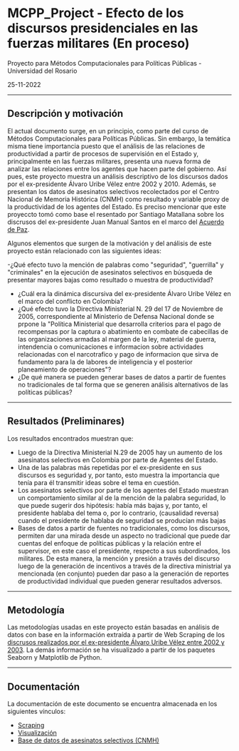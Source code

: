# MCPP_Project - Efecto de los discursos presidenciales en las fuerzas militares (En proceso)

Proyecto para Métodos Computacionales para Políticas Públicas - Universidad del Rosario

25-11-2022

---

## Descripción  y motivación

El actual documento surge, en un principio, como parte del curso de Métodos Computacionales para Políticas Públicas. Sin embargo, la temática misma tiene importancia puesto que el análisis de las relaciones de productividad a partir de procesos de supervisión en el Estado y, principalmente en las fuerzas militares, presenta una nueva forma de analizar las relaciones entre los agentes que hacen parte del gobierno. Así pues, este proyecto muestra un análisis descriptivo de los discursos dados por el ex-presidente Álvaro Uribe Vélez entre 2002 y 2010. Además, se presentan los datos de asesinatos selectivos recolectados por el Centro Nacional de Memoria Histórica (CNMH) como resultado y variable proxy de la productividad de los agentes del Estado. Es preciso mencionar que este proyeccto tomó como base el resentado por Santiago Matallana sobre los discrusos del ex-presidente Juan Manual Santos en el marco del [Acuerdo de Paz](https://github.com/smatallana/presidential_speeches).

Algunos elementos que surgen de la motivación y del análisis de este proyecto están relacionado con las siguientes ideas:

-¿Qué efecto tuvo la mención de palabras como "seguridad", "guerrilla" y "criminales" en la ejecución de asesinatos selectivos en búsqueda de presentar mayores bajas como resultado o muestra de productividad?
- ¿Cuál era la dinámica discursiva del ex-presidente Álvaro Uribe Vélez en el marco del conflicto en Colombia?
- ¿Qué efecto tuvo la Directiva Ministerial N. 29 del 17 de Noviembre de 2005, correspondiente al Ministerio de Defensa Nacional donde se prpone la "Política Ministerial que desarrolla criterios para el pago de recompensas por la captura o abatimiento en combate de cabecillas de las organizaciones armadas al margen de la ley, material de guerra, intendencia o comunicaciones e informacion sobre actividades relacionadas con el narcotrafico y pago de informacion que sirva de fundamento para la de labores de inteligencia y el posterior planeamiento de operaciones"?
- ¿De qué manera se pueden generar bases de datos a partir de fuentes no tradicionales de tal forma que se generen análisis alternativos de las políticas públicas?

---

## Resultados (Preliminares)

Los resultados encontrados muestran que:

- Luego de la Directiva Ministerial N.29 de 2005 hay un aumento de los asesinatos selectivos en Colombia por parte de Agentes del Estado.
- Una de las palabras más repetidas por el ex-presidente en sus discursos es seguridad y, por tanto, esto muestra la importancia que tenía para él transmitir ideas sobre el tema en cuestión.
- Los asesinatos selectivos por parte de los agentes del Estado muestran un comportamiento similar al de la mención de la palabra seguridad, lo que puede sugerir dos hipótesis: había más bajas y, por tanto, el presidente hablaba del tema o, por lo contrario, (causalidad reversa) cuando el presidente de hablaba de seguridad se producían más bajas
- Bases de datos a partir de fuentes no tradicionales, como los discursos, permiten dar una mirada desde un aspecto no tradicional que puede dar cuentas del enfoque de políticas públicas y la relación entre el supervisor, en este caso el presidente, respecto a sus subordinados, los militares. De esta manera, la mención y presión a través del discurso luego de la generación de incentivos a través de la directiva ministrial ya mencionada (en conjunto) pueden dar paso a la generación de reportes de productividad individual que pueden generar resultados adversos.


---

## Metodología

Las metodologías usadas en este proyecto están basadas en análisis de datos con base en la información extraída a partir de Web Scraping de los [discrusos realizados por el ex-presidente Álvaro Uribe Vélez entre 2002 y 2003](http://historico.presidencia.gov.co/discursos/index.htm). La demás información se ha visualizado a partir de los paquetes Seaborn y Matplotlib de Python.

---

## Documentación

La documentación de este documento se encuentra almacenada en los siguientes vínculos:

- [Scraping](https://github.com/mpedrazaa/MCPP_Project/blob/main/Uribe%20-%20Scrapping.ipynb)
- [Visualización](https://github.com/mpedrazaa/MCPP_Project/blob/main/Visualizaci%C3%B3n%20de%20Datos.ipynb)
- [Base de datos de asesinatos selectivos (CNMH)](https://github.com/mpedrazaa/MCPP_Project/blob/main/asesinatos_month.csv)
